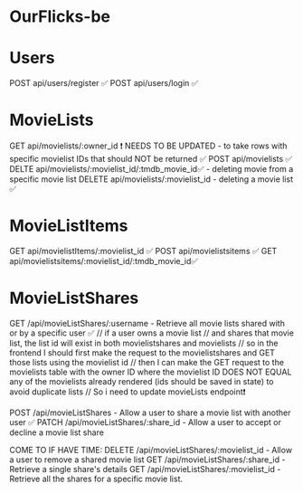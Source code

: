 # OurFlicks-be

# Users

POST api/users/register ✅
POST api/users/login ✅

# MovieLists

GET api/movielists/:owner_id ❗ NEEDS TO BE UPDATED - to take rows with specific movielist IDs that should NOT be returned ✅
POST api/movielists ✅
DELTE api/movielists/:movielist_id/:tmdb_movie_id✅ - deleting movie from a specific movie list
DELETE api/movielists/:movielist_id - deleting a movie list ✅

# MovieListItems

GET api/movielistItems/:movielist_id ✅
POST api/movielistsitems ✅
GET api/movielistsitems/:movielist_id/:tmdb_movie_id✅

# MovieListShares

GET /api/movieListShares/:username - Retrieve all movie lists shared with or by a specific user ✅
// if a user owns a movie list
// and shares that movie list, the list id will exist in both movielistshares and movielists
// so in the frontend I should first make the request to the movielistshares and GET those lists using the movielist id
// then I can make the GET request to the movielists table with the owner ID where the movielist ID DOES NOT EQUAL any of the movielists already rendered (ids should be saved in state) to avoid duplicate lists
// So i need to update movieLists endpoint❗

POST /api/movieListShares - Allow a user to share a movie list with another user ✅
PATCH /api/movieListShares/:share_id - Allow a user to accept or decline a movie list share

COME TO IF HAVE TIME:
DELETE /api/movieListShares/:movielist_id - Allow a user to remove a shared movie list
GET /api/movieListShares/:share_id - Retrieve a single share's details
GET /api/movieListShares/:movielist_id - Retrieve all the shares for a specific movie list.

